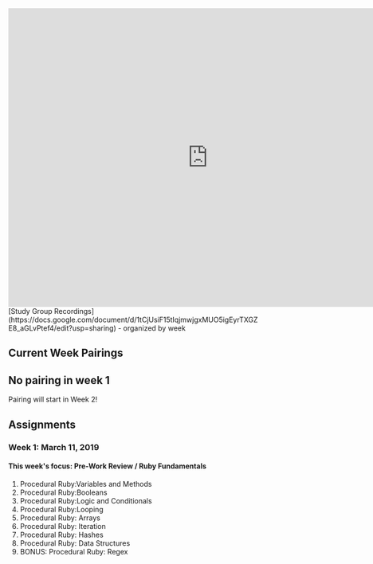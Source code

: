 <iframe src="https://calendar.google.com/calendar/embed?src=flatironschool.com_s0g7k4muj29qtfjcqh12gv5bvo%40group.calendar.google.com&ctz=America%2FNew_York" style="border: 0" width="800" height="600" frameborder="0" scrolling="no"></iframe>

<br />
[Study Group Recordings](https://docs.google.com/document/d/1tCjUsiF15tIqjmwjgxMUO5igEyrTXGZE8_aGLvPtef4/edit?usp=sharing) - organized by week

## Current Week Pairings

## No pairing in week 1 
Pairing will start in Week 2! 

## Assignments

### Week 1: March 11, 2019
#### This week's focus: Pre-Work Review / Ruby Fundamentals

1. Procedural Ruby:Variables and Methods 
2. Procedural Ruby:Booleans
3. Procedural Ruby:Logic and Conditionals
4. Procedural Ruby:Looping
5. Procedural Ruby: Arrays 
6. Procedural Ruby: Iteration 
7. Procedural Ruby: Hashes
8. Procedural Ruby: Data Structures 
9. BONUS: Procedural Ruby: Regex
